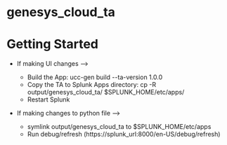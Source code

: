 # genesys_cloud_ta

# Getting Started 

* If making UI changes --> 
    * Build the App: ucc-gen build --ta-version 1.0.0
    * Copy the TA to Splunk Apps directory: cp -R output/genesys_cloud_ta/ $SPLUNK_HOME/etc/apps/
    * Restart Splunk 

* If making changes to python file -->
    * symlink output/genesys_cloud_ta to $SPLUNK_HOME/etc/apps 
    * Run debug/refresh (https://splunk_url:8000/en-US/debug/refresh)
